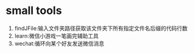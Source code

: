 # small tools

1. findJFile:输入文件夹路径获取该文件夹下所有指定文件名后缀的代码行数
1. learn:微信小游戏一笔画完辅助工具
1. wechat:循环向某个好友发送微信消息